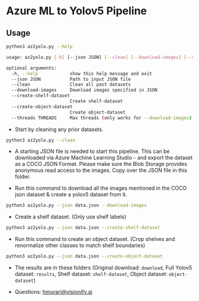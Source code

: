 # Azure ML to Yolov5 Pipeline

## Usage

```bash
python3 az2yolo.py --help

usage: az2yolo.py [-h] [--json JSON] [--clean] [--download-images] [--create-shelf-dataset] [--create-object-dataset] [--threads THREADS]

optional arguments:
  -h, --help            show this help message and exit
  --json JSON           Path to input JSON file
  --clean               Clean all past datasets
  --download-images     Download images specified in JSON
  --create-shelf-dataset
                        Create shelf-dataset
  --create-object-dataset
                        Create object-dataset
  --threads THREADS     Max threads (only works for --download-images)
  ```

- Start by cleaning any prior datasets.

```bash
python3 az2yolo.py --clean
```

- A starting JSON file is needed to start this pipeline. This can be downloaded via Azure Machine Learning Studio - and export the dataset as a COCO JSON Format. Please make sure the Blob Storage provides anonymous read access to the images. Copy over the JSON file in this folder.

- Run this command to download all the images mentioned in the COCO json dataset & create a yolov5 dataset from it.

```bash
python3 az2yolo.py --json data.json --download-images
```

- Create a shelf dataset. (Only use shelf labels)

```bash
python3 az2yolo.py --json data.json --create-shelf-dataset
```

- Run this command to create an object dataset. (Crop shelves and renormalize other classes to match shelf boundaries)

```bash
python3 az2yolo.py --json data.json --create-object-dataset
```

- The results are in these folders (Original download: `download`, Full Yolov5 dataset: `results`, Shelf dataset: `shelf-dataset`, Object dataset: `object-dataset`)

- Questions: [hmurari@visionify.ai](mailto:hmurari@visionify.ai)
